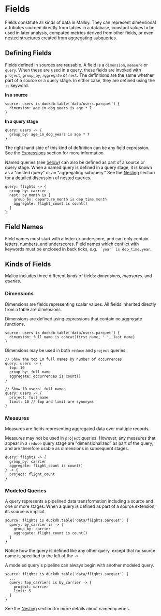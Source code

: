 # Fields

Fields constitute all kinds of data in Malloy. They
can represent dimensional attributes sourced directly from
tables in a database, constant values to be used in later analysis, computed metrics derived from other fields, or even nested structures created from aggregating subqueries.

## Defining Fields

Fields defined in sources are reusable. A field is a `dimension`, `measure` or `query`.  When these are used in a query, these fields are invoked with `project`, `group_by`, `aggregate` or `nest`.   The definitions are the same  whether part of a source or a query stage. In either case, they are defined using the `is` keyword.

**In a source**

```malloy
source: users is duckdb.table('data/users.parquet') {
  dimension: age_in_dog_years is age * 7
}
```

**In a query stage**

```malloy
query: users -> {
  group_by: age_in_dog_years is age * 7
}
```

The right hand side of this kind of definition can be any
field expression. See the [Expressions](expressions.md)
section for more information.

Named queries (see [below](#queries)) can also be defined as
part of a source or query stage. When a named query is defined in a query stage, it is known as a "nested query" or an "aggregating
subquery." See the [Nesting](nesting.md) section for a
detailed discussion of nested queries.

```malloy
query: flights -> {
  group_by: carrier
  nest: by_month is {
    group_by: departure_month is dep_time.month
    aggregate: flight_count is count()
  }
}
```

## Field Names

Field names must start with a letter or underscore, and can only contain letters, numbers, and underscores. Field names which conflict with keywords must be enclosed in back ticks, e.g. `` `year` is dep_time.year``.

## Kinds of Fields

Malloy includes three different _kinds_ of fields: _dimensions_, _measures_, and _queries_.

### Dimensions

Dimensions are fields representing scalar values. All fields
inherited directly from a table are dimensions.

Dimensions are defined using expressions that contain no
aggregate functions.

```malloy
source: users is duckdb.table('data/users.parquet') {
  dimension: full_name is concat(first_name, ' ', last_name)
}
```

Dimensions may be used in both `reduce` and `project`
queries.

```malloy
// Show the top 10 full names by number of occurrences
query: users -> {
  top: 10
  group_by: full_name
  aggregate: occurrences is count()
}

// Show 10 users' full names
query: users -> {
  project: full_name
  limit: 10 // top and limit are synonyms
}
```

### Measures

Measures are fields representing aggregated data over
multiple records.

Measures may not be used in `project` queries. However, any measures that appear in a `reduce` query stage are "dimensionalized" as part of the query, and are therefore usable as dimensions in subsequent stages.

```malloy
query: flights -> {
  group_by: carrier
  aggregate: flight_count is count()
} -> {
  project: flight_count
}
```

### Modeled Queries

A query represents a pipelined data transformation including a source and one or more stages. When a query is defined as part of a source extension, its source is implicit.

```malloy
source: flights is duckdb.table('data/flights.parquet') {
  query: by_carrier is -> {
    group_by: carrier
    aggregate: flight_count is count()
  }
}
```

Notice how the query is defined like any other query, except that no source name is specified to the left of the `->`.

A modeled query's pipeline can always begin with another modeled query.

```malloy
source: flights is duckdb.table('data/flights.parquet') {
  ...
  query: top_carriers is by_carrier -> {
    project: carrier
    limit: 5
  }
}
```

<!-- TODO this does not seem to work in a query stage, but it does work in an source or model -->

See the [Nesting](nesting.md) section for more details about named queries.
